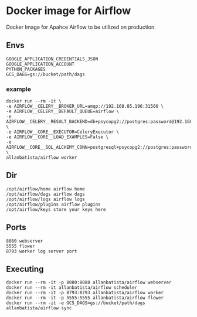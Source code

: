 # Docker image for Airflow

Docker Image for Apahce Airflow to be utilized on production.

## Envs

    GOOGLE_APPLICATION_CREDENTIALS_JSON
    GOOGLE_APPLICATION_ACCOUNT
    PYTHON_PACKAGES
    GCS_DAGS=gs://bucket/path/dags

### example

    docker run --rm -it \
    -e AIRFLOW__CELERY__BROKER_URL=amqp://192.168.85.196:31566 \
    -e AIRFLOW__CELERY__DEFAULT_QUEUE=airflow \
    -e AIRFLOW__CELERY__RESULT_BACKEND=db+psycopg2://postgres:password@192.168.85.211:31641/postgres \
    -e AIRFLOW__CORE__EXECUTOR=CeleryExecutor \
    -e AIRFLOW__CORE__LOAD_EXAMPLES=False \
    -e AIRFLOW__CORE__SQL_ALCHEMY_CONN=postgresql+psycopg2://postgres:password@192.168.85.211:31641/postgres \
    allanbatista/airflow worker

## Dir

    /opt/airflow/home airflow home
    /opt/airflow/dags airflow dags
    /opt/airflow/logs airflow logs
    /opt/airflow/plugins airflow plugins
    /opt/airflow/keys store your keys here

## Ports

    8080 webserver
    5555 flower
    8793 worker log server port

## Executing

    docker run --rm -it -p 8080:8080 allanbatista/airflow webserver
    docker run --rm -it allanbatista/airflow scheduler
    docker run --rm -it -p 8793:8793 allanbatista/airflow worker
    docker run --rm -it -p 5555:5555 allanbatista/airflow flower
    docker run --rm -it -e GCS_DAGS=gs://bucket/path/dags allanbatista/airflow sync

